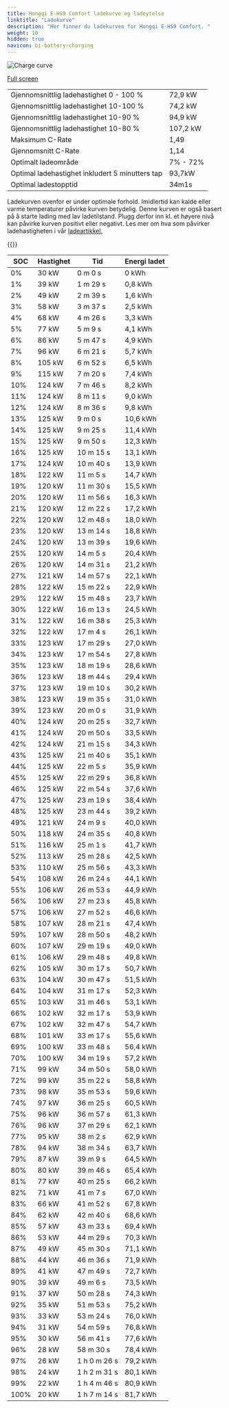 ```yaml
---
title: Hongqi E-HS9 Comfort ladekurve og ladeytelse
linktitle: "Ladekurve"
description: "Her finner du ladekurven for Hongqi E-HS9 Comfort. "
weight: 10
hidden: true
navicon: bi-battery-charging
---
```

<!-- markdownlint-disable MD033 -->
<img src="../chargingcurve.svg" alt="Charge curve" class="img-fluid">

[Full screen](../chargingcurve.svg)


<table class="table table-striped">
<tbody>
<tr>
<td>Gjennomsnittlig ladehastighet 0 - 100 %</td><td>72,9 kW</td>
</tr>
<tr>
<td>Gjennomsnittlig ladehastighet 10-100 %</td><td>74,2 kW</td>
</tr>
<tr>
<td>Gjennomsnittlig ladehastighet 10-90 %</td><td>94,9 kW</td>
</tr>
<tr>
<td>Gjennomsnittlig ladehastighet 10-80 %</td><td>107,2 kW</td>
</tr>
<tr>
<td>Maksimum C-Rate</td><td>1,49</td>
</tr>
<tr>
<td>Gjennomsnitt C-Rate</td><td>1,14</td>
</tr>
<tr>
<td>Optimalt ladeområde</td><td>7% - 72%</td>
</tr>
<tr>
<td>Optimal ladehastighet inkludert 5 minutters tap</td><td>93,7kW</td>
</tr>
<tr>
<td>Optimal ladestopptid</td><td>34m1s</td>
</tr>
</tbody>
</table>


Ladekurven ovenfor er under optimale forhold. Imidlertid kan kalde eller varme temperaturer påvirke kurven betydelig. Denne kurven er også basert på å starte lading med lav ladetilstand. Plugg derfor inn kl. et høyere nivå kan påvirke kurven positivt eller negativt. Les mer om hva som påvirker ladehastigheten i vår [ladeartikkel.](../../../../../technology/battery/charging/) 


{{<evkxdisplayaddarticle />}}
<table class="table table-striped">
<thead>
<tr><th>SOC</th><th>Hastighet</th><th>Tid</th><th>Energi ladet</th></tr>
</thead>
<tbody>
<tr>
<td>0%</td><td>30 kW</td><td> 0 m 0 s </td><td>0 kWh </td>
</tr>
<tr>
<td>1%</td><td>39 kW</td><td> 1 m 29 s </td><td>0,8 kWh </td>
</tr>
<tr>
<td>2%</td><td>49 kW</td><td> 2 m 39 s </td><td>1,6 kWh </td>
</tr>
<tr>
<td>3%</td><td>58 kW</td><td> 3 m 37 s </td><td>2,5 kWh </td>
</tr>
<tr>
<td>4%</td><td>68 kW</td><td> 4 m 26 s </td><td>3,3 kWh </td>
</tr>
<tr>
<td>5%</td><td>77 kW</td><td> 5 m 9 s </td><td>4,1 kWh </td>
</tr>
<tr>
<td>6%</td><td>86 kW</td><td> 5 m 47 s </td><td>4,9 kWh </td>
</tr>
<tr>
<td>7%</td><td>96 kW</td><td> 6 m 21 s </td><td>5,7 kWh </td>
</tr>
<tr>
<td>8%</td><td>105 kW</td><td> 6 m 52 s </td><td>6,5 kWh </td>
</tr>
<tr>
<td>9%</td><td>115 kW</td><td> 7 m 20 s </td><td>7,4 kWh </td>
</tr>
<tr>
<td>10%</td><td>124 kW</td><td> 7 m 46 s </td><td>8,2 kWh </td>
</tr>
<tr>
<td>11%</td><td>124 kW</td><td> 8 m 11 s </td><td>9,0 kWh </td>
</tr>
<tr>
<td>12%</td><td>124 kW</td><td> 8 m 36 s </td><td>9,8 kWh </td>
</tr>
<tr>
<td>13%</td><td>125 kW</td><td> 9 m 0 s </td><td>10,6 kWh </td>
</tr>
<tr>
<td>14%</td><td>125 kW</td><td> 9 m 25 s </td><td>11,4 kWh </td>
</tr>
<tr>
<td>15%</td><td>125 kW</td><td> 9 m 50 s </td><td>12,3 kWh </td>
</tr>
<tr>
<td>16%</td><td>125 kW</td><td> 10 m 15 s </td><td>13,1 kWh </td>
</tr>
<tr>
<td>17%</td><td>124 kW</td><td> 10 m 40 s </td><td>13,9 kWh </td>
</tr>
<tr>
<td>18%</td><td>122 kW</td><td> 11 m 5 s </td><td>14,7 kWh </td>
</tr>
<tr>
<td>19%</td><td>120 kW</td><td> 11 m 30 s </td><td>15,5 kWh </td>
</tr>
<tr>
<td>20%</td><td>120 kW</td><td> 11 m 56 s </td><td>16,3 kWh </td>
</tr>
<tr>
<td>21%</td><td>120 kW</td><td> 12 m 22 s </td><td>17,2 kWh </td>
</tr>
<tr>
<td>22%</td><td>120 kW</td><td> 12 m 48 s </td><td>18,0 kWh </td>
</tr>
<tr>
<td>23%</td><td>120 kW</td><td> 13 m 14 s </td><td>18,8 kWh </td>
</tr>
<tr>
<td>24%</td><td>120 kW</td><td> 13 m 39 s </td><td>19,6 kWh </td>
</tr>
<tr>
<td>25%</td><td>120 kW</td><td> 14 m 5 s </td><td>20,4 kWh </td>
</tr>
<tr>
<td>26%</td><td>120 kW</td><td> 14 m 31 s </td><td>21,2 kWh </td>
</tr>
<tr>
<td>27%</td><td>121 kW</td><td> 14 m 57 s </td><td>22,1 kWh </td>
</tr>
<tr>
<td>28%</td><td>122 kW</td><td> 15 m 22 s </td><td>22,9 kWh </td>
</tr>
<tr>
<td>29%</td><td>122 kW</td><td> 15 m 48 s </td><td>23,7 kWh </td>
</tr>
<tr>
<td>30%</td><td>122 kW</td><td> 16 m 13 s </td><td>24,5 kWh </td>
</tr>
<tr>
<td>31%</td><td>122 kW</td><td> 16 m 38 s </td><td>25,3 kWh </td>
</tr>
<tr>
<td>32%</td><td>122 kW</td><td> 17 m 4 s </td><td>26,1 kWh </td>
</tr>
<tr>
<td>33%</td><td>123 kW</td><td> 17 m 29 s </td><td>27,0 kWh </td>
</tr>
<tr>
<td>34%</td><td>123 kW</td><td> 17 m 54 s </td><td>27,8 kWh </td>
</tr>
<tr>
<td>35%</td><td>123 kW</td><td> 18 m 19 s </td><td>28,6 kWh </td>
</tr>
<tr>
<td>36%</td><td>123 kW</td><td> 18 m 44 s </td><td>29,4 kWh </td>
</tr>
<tr>
<td>37%</td><td>123 kW</td><td> 19 m 10 s </td><td>30,2 kWh </td>
</tr>
<tr>
<td>38%</td><td>123 kW</td><td> 19 m 35 s </td><td>31,0 kWh </td>
</tr>
<tr>
<td>39%</td><td>123 kW</td><td> 20 m 0 s </td><td>31,9 kWh </td>
</tr>
<tr>
<td>40%</td><td>124 kW</td><td> 20 m 25 s </td><td>32,7 kWh </td>
</tr>
<tr>
<td>41%</td><td>124 kW</td><td> 20 m 50 s </td><td>33,5 kWh </td>
</tr>
<tr>
<td>42%</td><td>124 kW</td><td> 21 m 15 s </td><td>34,3 kWh </td>
</tr>
<tr>
<td>43%</td><td>125 kW</td><td> 21 m 40 s </td><td>35,1 kWh </td>
</tr>
<tr>
<td>44%</td><td>125 kW</td><td> 22 m 5 s </td><td>35,9 kWh </td>
</tr>
<tr>
<td>45%</td><td>125 kW</td><td> 22 m 29 s </td><td>36,8 kWh </td>
</tr>
<tr>
<td>46%</td><td>125 kW</td><td> 22 m 54 s </td><td>37,6 kWh </td>
</tr>
<tr>
<td>47%</td><td>125 kW</td><td> 23 m 19 s </td><td>38,4 kWh </td>
</tr>
<tr>
<td>48%</td><td>125 kW</td><td> 23 m 44 s </td><td>39,2 kWh </td>
</tr>
<tr>
<td>49%</td><td>121 kW</td><td> 24 m 9 s </td><td>40,0 kWh </td>
</tr>
<tr>
<td>50%</td><td>118 kW</td><td> 24 m 35 s </td><td>40,8 kWh </td>
</tr>
<tr>
<td>51%</td><td>116 kW</td><td> 25 m 1 s </td><td>41,7 kWh </td>
</tr>
<tr>
<td>52%</td><td>113 kW</td><td> 25 m 28 s </td><td>42,5 kWh </td>
</tr>
<tr>
<td>53%</td><td>110 kW</td><td> 25 m 56 s </td><td>43,3 kWh </td>
</tr>
<tr>
<td>54%</td><td>108 kW</td><td> 26 m 24 s </td><td>44,1 kWh </td>
</tr>
<tr>
<td>55%</td><td>106 kW</td><td> 26 m 53 s </td><td>44,9 kWh </td>
</tr>
<tr>
<td>56%</td><td>106 kW</td><td> 27 m 23 s </td><td>45,8 kWh </td>
</tr>
<tr>
<td>57%</td><td>106 kW</td><td> 27 m 52 s </td><td>46,6 kWh </td>
</tr>
<tr>
<td>58%</td><td>107 kW</td><td> 28 m 21 s </td><td>47,4 kWh </td>
</tr>
<tr>
<td>59%</td><td>107 kW</td><td> 28 m 50 s </td><td>48,2 kWh </td>
</tr>
<tr>
<td>60%</td><td>107 kW</td><td> 29 m 19 s </td><td>49,0 kWh </td>
</tr>
<tr>
<td>61%</td><td>106 kW</td><td> 29 m 48 s </td><td>49,8 kWh </td>
</tr>
<tr>
<td>62%</td><td>105 kW</td><td> 30 m 17 s </td><td>50,7 kWh </td>
</tr>
<tr>
<td>63%</td><td>104 kW</td><td> 30 m 47 s </td><td>51,5 kWh </td>
</tr>
<tr>
<td>64%</td><td>104 kW</td><td> 31 m 17 s </td><td>52,3 kWh </td>
</tr>
<tr>
<td>65%</td><td>103 kW</td><td> 31 m 46 s </td><td>53,1 kWh </td>
</tr>
<tr>
<td>66%</td><td>102 kW</td><td> 32 m 17 s </td><td>53,9 kWh </td>
</tr>
<tr>
<td>67%</td><td>102 kW</td><td> 32 m 47 s </td><td>54,7 kWh </td>
</tr>
<tr>
<td>68%</td><td>101 kW</td><td> 33 m 17 s </td><td>55,6 kWh </td>
</tr>
<tr>
<td>69%</td><td>100 kW</td><td> 33 m 48 s </td><td>56,4 kWh </td>
</tr>
<tr>
<td>70%</td><td>100 kW</td><td> 34 m 19 s </td><td>57,2 kWh </td>
</tr>
<tr>
<td>71%</td><td>99 kW</td><td> 34 m 50 s </td><td>58,0 kWh </td>
</tr>
<tr>
<td>72%</td><td>99 kW</td><td> 35 m 22 s </td><td>58,8 kWh </td>
</tr>
<tr>
<td>73%</td><td>98 kW</td><td> 35 m 53 s </td><td>59,6 kWh </td>
</tr>
<tr>
<td>74%</td><td>97 kW</td><td> 36 m 25 s </td><td>60,5 kWh </td>
</tr>
<tr>
<td>75%</td><td>96 kW</td><td> 36 m 57 s </td><td>61,3 kWh </td>
</tr>
<tr>
<td>76%</td><td>96 kW</td><td> 37 m 29 s </td><td>62,1 kWh </td>
</tr>
<tr>
<td>77%</td><td>95 kW</td><td> 38 m 2 s </td><td>62,9 kWh </td>
</tr>
<tr>
<td>78%</td><td>94 kW</td><td> 38 m 34 s </td><td>63,7 kWh </td>
</tr>
<tr>
<td>79%</td><td>87 kW</td><td> 39 m 9 s </td><td>64,5 kWh </td>
</tr>
<tr>
<td>80%</td><td>80 kW</td><td> 39 m 46 s </td><td>65,4 kWh </td>
</tr>
<tr>
<td>81%</td><td>77 kW</td><td> 40 m 25 s </td><td>66,2 kWh </td>
</tr>
<tr>
<td>82%</td><td>71 kW</td><td> 41 m 7 s </td><td>67,0 kWh </td>
</tr>
<tr>
<td>83%</td><td>66 kW</td><td> 41 m 52 s </td><td>67,8 kWh </td>
</tr>
<tr>
<td>84%</td><td>62 kW</td><td> 42 m 40 s </td><td>68,6 kWh </td>
</tr>
<tr>
<td>85%</td><td>57 kW</td><td> 43 m 33 s </td><td>69,4 kWh </td>
</tr>
<tr>
<td>86%</td><td>53 kW</td><td> 44 m 29 s </td><td>70,3 kWh </td>
</tr>
<tr>
<td>87%</td><td>49 kW</td><td> 45 m 30 s </td><td>71,1 kWh </td>
</tr>
<tr>
<td>88%</td><td>44 kW</td><td> 46 m 36 s </td><td>71,9 kWh </td>
</tr>
<tr>
<td>89%</td><td>41 kW</td><td> 47 m 49 s </td><td>72,7 kWh </td>
</tr>
<tr>
<td>90%</td><td>39 kW</td><td> 49 m 6 s </td><td>73,5 kWh </td>
</tr>
<tr>
<td>91%</td><td>37 kW</td><td> 50 m 28 s </td><td>74,3 kWh </td>
</tr>
<tr>
<td>92%</td><td>35 kW</td><td> 51 m 53 s </td><td>75,2 kWh </td>
</tr>
<tr>
<td>93%</td><td>33 kW</td><td> 53 m 24 s </td><td>76,0 kWh </td>
</tr>
<tr>
<td>94%</td><td>31 kW</td><td> 54 m 59 s </td><td>76,8 kWh </td>
</tr>
<tr>
<td>95%</td><td>30 kW</td><td> 56 m 41 s </td><td>77,6 kWh </td>
</tr>
<tr>
<td>96%</td><td>28 kW</td><td> 58 m 30 s </td><td>78,4 kWh </td>
</tr>
<tr>
<td>97%</td><td>26 kW</td><td>1 h 0 m 26 s </td><td>79,2 kWh </td>
</tr>
<tr>
<td>98%</td><td>24 kW</td><td>1 h 2 m 31 s </td><td>80,1 kWh </td>
</tr>
<tr>
<td>99%</td><td>22 kW</td><td>1 h 4 m 46 s </td><td>80,9 kWh </td>
</tr>
<tr>
<td>100%</td><td>20 kW</td><td>1 h 7 m 14 s </td><td>81,7 kWh </td>
</tr>
</tbody>
</table>


